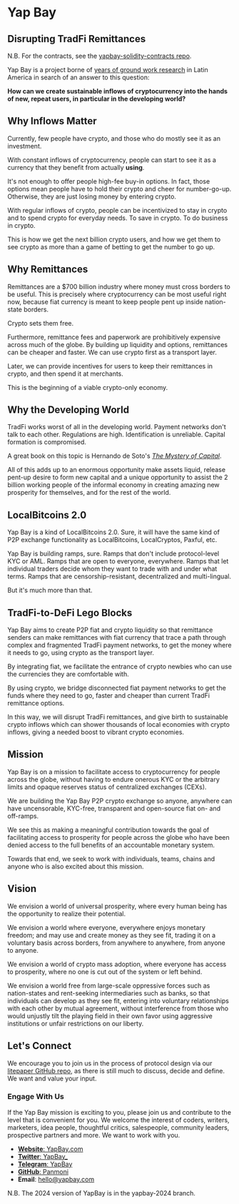 # Yap Bay

## Disrupting TradFi Remittances

N.B. For the contracts, see the [yapbay-solidity-contracts repo](https://github.com/Panmoni/yapbay-solidity-contracts).

Yap Bay is a project borne of [years of ground work research](https://georgedonnelly.com/portfolio/#1-crypto--web3) in Latin America in search of an answer to this question:

**How can we create sustainable inflows of cryptocurrency into the hands of new, repeat users, in particular in the developing world?**

## Why Inflows Matter

Currently, few people have crypto, and those who do mostly see it as an investment.

With constant inflows of cryptocurrency, people can start to see it as a currency that they benefit from actually **using**.

It's not enough to offer people high-fee buy-in options. In fact, those options mean people have to hold their crypto and cheer for number-go-up. Otherwise, they are just losing money by entering crypto.

With regular inflows of crypto, people can be incentivized to stay in crypto and to spend crypto for everyday needs. To save in crypto. To do business in crypto.

This is how we get the next billion crypto users, and how we get them to see crypto as more than a game of betting to get the number to go up.

## Why Remittances

Remittances are a $700 billion industry where money must cross borders to be useful. This is precisely where cryptocurrency can be most useful right now, because fiat currency is meant to keep people pent up inside nation-state borders.

Crypto sets them free.

Furthermore, remittance fees and paperwork are prohibitively expensive across much of the globe. By building up liquidity and options, remittances can be cheaper and faster. We can use crypto first as a transport layer.

Later, we can provide incentives for users to keep their remittances in crypto, and then spend it at merchants.

This is the beginning of a viable crypto-only economy.

## Why the Developing World

TradFi works worst of all in the developing world. Payment networks don't talk to each other. Regulations are high. Identification is unreliable. Capital formation is compromised.

A great book on this topic is Hernando de Soto's _[The Mystery of Capital](https://www.goodreads.com/en/book/show/86154)_.

All of this adds up to an enormous opportunity make assets liquid, release pent-up desire to form new capital and a unique opportunity to assist the 2 billion working people of the informal economy in creating amazing new prosperity for themselves, and for the rest of the world.

## LocalBitcoins 2.0

Yap Bay is a kind of LocalBitcoins 2.0. Sure, it will have the same kind of P2P exchange functionality as LocalBitcoins, LocalCryptos, Paxful, etc.

Yap Bay is building ramps, sure. Ramps that don't include protocol-level KYC or AML. Ramps that are open to everyone, everywhere. Ramps that let individual traders decide whom they want to trade with and under what terms. Ramps that are censorship-resistant, decentralized and multi-lingual.

But it's much more than that.

## TradFi-to-DeFi Lego Blocks

Yap Bay aims to create P2P fiat and crypto liquidity so that remittance senders can make remittances with fiat currency that trace a path through complex and fragmented TradFi payment networks, to get the money where it needs to go, using crypto as the transport layer.

By integrating fiat, we facilitate the entrance of crypto newbies who can use the currencies they are comfortable with.

By using crypto, we bridge disconnected fiat payment networks to get the funds where they need to go, faster and cheaper than current TradFi remittance options.

In this way, we will disrupt TradFi remittances, and give birth to sustainable crypto inflows which can shower thousands of local economies with crypto inflows, giving a needed boost to vibrant crypto economies.

## Mission

Yap Bay is on a mission to facilitate access to cryptocurrency for people across the globe, without having to endure onerous KYC or the arbitrary limits and opaque reserves status of centralized exchanges (CEXs).

We are building the Yap Bay P2P crypto exchange so anyone, anywhere can have uncensorable, KYC-free, transparent and open-source fiat on- and off-ramps.

We see this as making a meaningful contribution towards the goal of facilitating access to prosperity for people across the globe who have been denied access to the full benefits of an accountable monetary system.

Towards that end, we seek to work with individuals, teams, chains and anyone who is also excited about this mission.

## Vision

We envision a world of universal prosperity, where every human being has the opportunity to realize their potential.

We envision a world where everyone, everywhere enjoys monetary freedom; and may use and create money as they see fit, trading it on a voluntary basis across borders, from anywhere to anywhere, from anyone to anyone.

We envision a world of crypto mass adoption, where everyone has access to prosperity, where no one is cut out of the system or left behind.

We envision a world free from large-scale oppressive forces such as nation-states and rent-seeking intermediaries such as banks, so that individuals can develop as they see fit, entering into voluntary relationships with each other by mutual agreement, without interference from those who would unjustly tilt the playing field in their own favor using aggressive institutions or unfair restrictions on our liberty.

## Let's Connect

We encourage you to join us in the process of protocol design via our [litepaper GitHub repo](https://github.com/Panmoni/yapbay-litepaper), as there is still much to discuss, decide and define. We want and value your input.

### Engage With Us

If the Yap Bay mission is exciting to you, please join us and contribute to the level that is convenient for you. We welcome the interest of coders, writers, marketers, idea people, thoughtful critics, salespeople, community leaders, prospective partners and more. We want to work with you.

- [**Website**: YapBay.com](https://yapbay.com/)
- [**Twitter**: YapBay\_](https://x.com/YapBay_)
- [**Telegram**: YapBay](https://t.me/Panmoni/288)
- [**GitHub**: Panmoni](https://github.com/Panmoni/yapbay)
- **Email**: hello@yapbay.com

N.B. The 2024 version of YapBay is in the yapbay-2024 branch.
